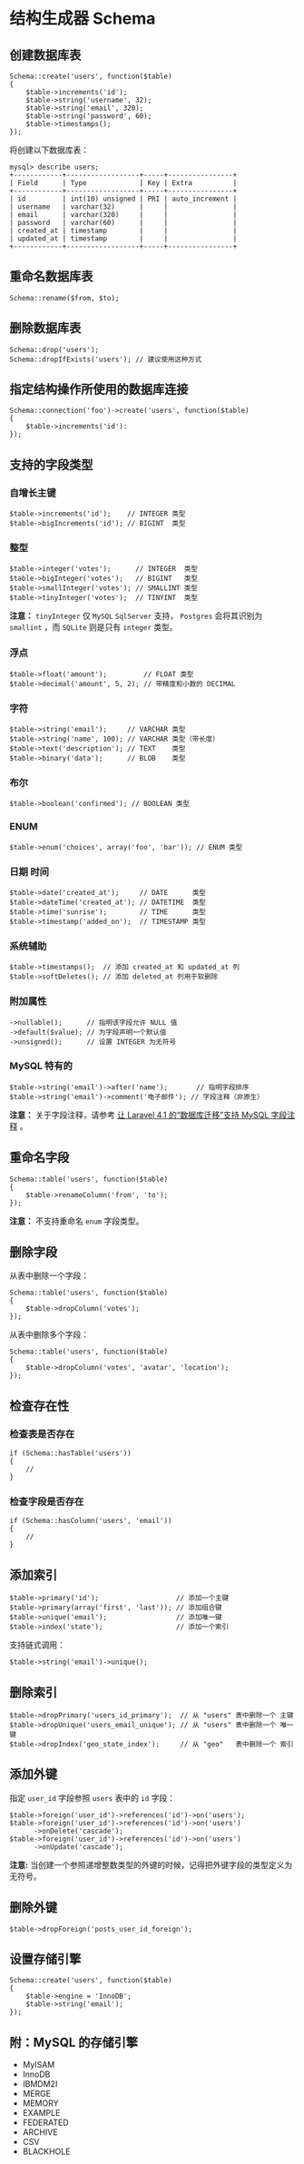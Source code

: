 # 结构生成器 Schema

## 创建数据库表

    Schema::create('users', function($table)
    {
        $table->increments('id');
        $table->string('username', 32);
        $table->string('email', 320);
        $table->string('password', 60);
        $table->timestamps();
    });

将创建以下数据库表：

    mysql> describe users;
    +------------+------------------+-----+----------------+
    | Field      | Type             | Key | Extra          |
    +------------+------------------+-----+----------------+
    | id         | int(10) unsigned | PRI | auto_increment |
    | username   | varchar(32)      |     |                |
    | email      | varchar(320)     |     |                |
    | password   | varchar(60)      |     |                |
    | created_at | timestamp        |     |                |
    | updated_at | timestamp        |     |                |
    +------------+------------------+-----+----------------+

## 重命名数据库表

    Schema::rename($from, $to);

## 删除数据库表

    Schema::drop('users');
    Schema::dropIfExists('users'); // 建议使用这种方式

## 指定结构操作所使用的数据库连接

    Schema::connection('foo')->create('users', function($table)
    {
        $table->increments('id'):
    });

## 支持的字段类型

### 自增长主键

    $table->increments('id');    // INTEGER 类型
    $table->bigIncrements('id'); // BIGINT  类型

### 整型

    $table->integer('votes');      // INTEGER  类型
    $table->bigInteger('votes');   // BIGINT   类型
    $table->smallInteger('votes'); // SMALLINT 类型
    $table->tinyInteger('votes');  // TINYINT  类型

**注意：** `tinyInteger` 仅 `MySQL` `SqlServer` 支持， `Postgres` 会将其识别为 `smallint` ，而 `SQLite` 则是只有 `integer` 类型。

### 浮点

    $table->float('amount');         // FLOAT 类型
    $table->decimal('amount', 5, 2); // 带精度和小数的 DECIMAL

### 字符

    $table->string('email');     // VARCHAR 类型
    $table->string('name', 100); // VARCHAR 类型（带长度）
    $table->text('description'); // TEXT    类型
    $table->binary('data');      // BLOB    类型

### 布尔

    $table->boolean('confirmed'); // BOOLEAN 类型

### ENUM

    $table->enum('choices', array('foo', 'bar')); // ENUM 类型

### 日期 时间

    $table->date('created_at');     // DATE      类型
    $table->dateTime('created_at'); // DATETIME  类型
    $table->time('sunrise');        // TIME      类型
    $table->timestamp('added_on');  // TIMESTAMP 类型

### 系统辅助

    $table->timestamps();  // 添加 created_at 和 updated_at 列 
    $table->softDeletes(); // 添加 deleted_at 列用于软删除

### 附加属性

    ->nullable();      // 指明该字段允许 NULL 值 
    ->default($value); // 为字段声明一个默认值 
    ->unsigned();      // 设置 INTEGER 为无符号 

### MySQL 特有的

    $table->string('email')->after('name');       // 指明字段排序
    $table->string('email')->comment('电子邮件'); // 字段注释（非原生）

**注意：** 关于字段注释，请参考 [让 Laravel 4.1 的“数据库迁移”支持 MySQL 字段注释](http://my.oschina.net/5say/blog/186017) 。

## 重命名字段

    Schema::table('users', function($table)
    {
        $table->renameColumn('from', 'to');
    });

**注意：** 不支持重命名 `enum` 字段类型。

## 删除字段

从表中删除一个字段：

    Schema::table('users', function($table)
    {
        $table->dropColumn('votes');
    });

从表中删除多个字段：

    Schema::table('users', function($table)
    {
        $table->dropColumn('votes', 'avatar', 'location');
    });

## 检查存在性

### 检查表是否存在

    if (Schema::hasTable('users'))
    {
        //
    }

### 检查字段是否存在

    if (Schema::hasColumn('users', 'email'))
    {
        //
    }

## 添加索引

    $table->primary('id');                   // 添加一个主键
    $table->primary(array('first', 'last')); // 添加组合键
    $table->unique('email');                 // 添加唯一键
    $table->index('state');                  // 添加一个索引

支持链式调用：

    $table->string('email')->unique();

## 删除索引

    $table->dropPrimary('users_id_primary');  // 从 "users" 表中删除一个 主键 
    $table->dropUnique('users_email_unique'); // 从 "users" 表中删除一个 唯一键 
    $table->dropIndex('geo_state_index');     // 从 "geo"   表中删除一个 索引 

## 添加外键

指定 `user_id` 字段参照 `users` 表中的 `id` 字段：

    $table->foreign('user_id')->references('id')->on('users');
    $table->foreign('user_id')->references('id')->on('users')
          ->onDelete('cascade');
    $table->foreign('user_id')->references('id')->on('users')
          ->onUpdate('cascade');

**注意:** 当创建一个参照递增整数类型的外键的时候，记得把外键字段的类型定义为无符号。

## 删除外键

    $table->dropForeign('posts_user_id_foreign');

## 设置存储引擎

    Schema::create('users', function($table)
    {
        $table->engine = 'InnoDB';
        $table->string('email');
    });

## 附：MySQL 的存储引擎

- MyISAM
- InnoDB
- IBMDM2I
- MERGE
- MEMORY
- EXAMPLE
- FEDERATED
- ARCHIVE
- CSV
- BLACKHOLE

